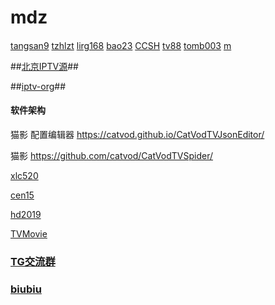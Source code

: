 # mdz

####

[tangsan9](https://gitee.com/tangsan99999/)
[tzhlzt](https://gitee.com/tzhlzt)
[lirg168](https://gitee.com/lirg168)
[bao23](https://gitee.com/bao223)
[CCSH](https://gitee.com/CCSHCoder)
[tv88](https://gitee.com/tv88/)
[tomb003](https://notabug.org/tomb003)
[ ](https:// )
[ ](https:// )
[m](https://sharerw.lanzoux.com/b0afu5apg)

##[北京IPTV源](https://github.com/wuwentao)##

##[iptv-org](https://github.com/iptv-org)##
#### 软件架构
猫影 配置编辑器 https://catvod.github.io/CatVodTVJsonEditor/

猫影           https://github.com/catvod/CatVodTVSpider/

[xlc520](https://github.com/xlc520/MaoTV)

[cen15](https://github.com/cen15/TVzb/tree/main)

[hd2019](https://gitee.com/hd2019/OneClickRun)

[TVMovie](https://gitee.com/foxnick/tvmovie)
### [TG交流群](https://t.me/catvodtv)

### [biubiu](https://gitee.com/tvb520/)
